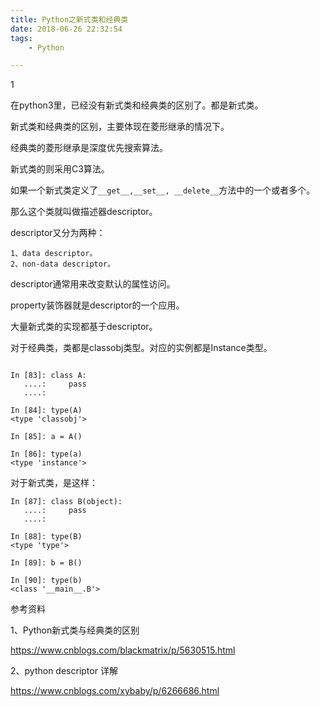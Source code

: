 ```yaml
---
title: Python之新式类和经典类
date: 2018-06-26 22:32:54
tags:
	- Python

---
```


1

在python3里，已经没有新式类和经典类的区别了。都是新式类。

新式类和经典类的区别，主要体现在菱形继承的情况下。

经典类的菱形继承是深度优先搜索算法。

新式类的则采用C3算法。



如果一个新式类定义了`__get__,__set__, __delete__`方法中的一个或者多个。

那么这个类就叫做描述器descriptor。

descriptor又分为两种：

```
1、data descriptor。
2、non-data descriptor。
```

descriptor通常用来改变默认的属性访问。

property装饰器就是descriptor的一个应用。

大量新式类的实现都基于descriptor。



对于经典类，类都是classobj类型。对应的实例都是Instance类型。

```

In [83]: class A:
   ....:     pass
   ....: 

In [84]: type(A)
<type 'classobj'>

In [85]: a = A()

In [86]: type(a)
<type 'instance'>
```

对于新式类，是这样：

```
In [87]: class B(object):
   ....:     pass
   ....: 

In [88]: type(B)
<type 'type'>

In [89]: b = B()

In [90]: type(b)
<class '__main__.B'>
```



参考资料

1、Python新式类与经典类的区别

https://www.cnblogs.com/blackmatrix/p/5630515.html

2、python descriptor 详解

https://www.cnblogs.com/xybaby/p/6266686.html

